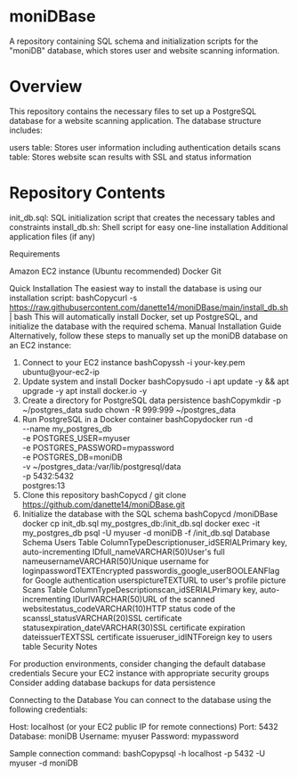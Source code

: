 # moniDBase
A repository containing SQL schema and initialization scripts for the "moniDB" database, which stores user and website scanning information.
# Overview
This repository contains the necessary files to set up a PostgreSQL database for a website scanning application. The database structure includes:

users table: Stores user information including authentication details
scans table: Stores website scan results with SSL and status information

# Repository Contents

init_db.sql: SQL initialization script that creates the necessary tables and constraints
install_db.sh: Shell script for easy one-line installation
Additional application files (if any)

Requirements

Amazon EC2 instance (Ubuntu recommended)
Docker
Git

Quick Installation
The easiest way to install the database is using our installation script:
bashCopycurl -s https://raw.githubusercontent.com/danette14/moniDBase/main/install_db.sh | bash
This will automatically install Docker, set up PostgreSQL, and initialize the database with the required schema.
Manual Installation Guide
Alternatively, follow these steps to manually set up the moniDB database on an EC2 instance:
1. Connect to your EC2 instance
bashCopyssh -i your-key.pem ubuntu@your-ec2-ip
2. Update system and install Docker
bashCopysudo -i
apt update -y && apt upgrade -y
apt install docker.io -y
3. Create a directory for PostgreSQL data persistence
bashCopymkdir -p ~/postgres_data
sudo chown -R 999:999 ~/postgres_data
4. Run PostgreSQL in a Docker container
bashCopydocker run -d \
  --name my_postgres_db \
  -e POSTGRES_USER=myuser \
  -e POSTGRES_PASSWORD=mypassword \
  -e POSTGRES_DB=moniDB \
  -v ~/postgres_data:/var/lib/postgresql/data \
  -p 5432:5432 \
  postgres:13
5. Clone this repository
bashCopycd /
git clone https://github.com/danette14/moniDBase.git
6. Initialize the database with the SQL schema
bashCopycd /moniDBase
docker cp init_db.sql my_postgres_db:/init_db.sql
docker exec -it my_postgres_db psql -U myuser -d moniDB -f /init_db.sql
Database Schema
Users Table
ColumnTypeDescriptionuser_idSERIALPrimary key, auto-incrementing IDfull_nameVARCHAR(50)User's full nameusernameVARCHAR(50)Unique username for loginpasswordTEXTEncrypted passwordis_google_userBOOLEANFlag for Google authentication userspictureTEXTURL to user's profile picture
Scans Table
ColumnTypeDescriptionscan_idSERIALPrimary key, auto-incrementing IDurlVARCHAR(50)URL of the scanned websitestatus_codeVARCHAR(10)HTTP status code of the scanssl_statusVARCHAR(20)SSL certificate statusexpiration_dateVARCHAR(30)SSL certificate expiration dateissuerTEXTSSL certificate issueruser_idINTForeign key to users table
Security Notes

For production environments, consider changing the default database credentials
Secure your EC2 instance with appropriate security groups
Consider adding database backups for data persistence

Connecting to the Database
You can connect to the database using the following credentials:

Host: localhost (or your EC2 public IP for remote connections)
Port: 5432
Database: moniDB
Username: myuser
Password: mypassword

Sample connection command:
bashCopypsql -h localhost -p 5432 -U myuser -d moniDB
